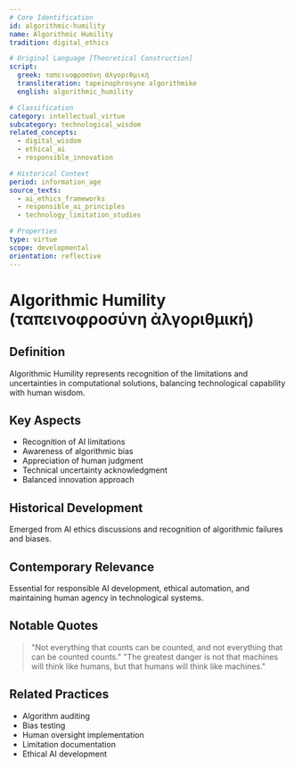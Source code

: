 ```yaml
---
# Core Identification
id: algorithmic-humility
name: Algorithmic Humility
tradition: digital_ethics

# Original Language [Theoretical Construction]
script:
  greek: ταπεινοφροσύνη ἀλγοριθμική
  transliteration: tapeinophrosyne algorithmike
  english: algorithmic_humility

# Classification
category: intellectual_virtue
subcategory: technological_wisdom
related_concepts:
  - digital_wisdom
  - ethical_ai
  - responsible_innovation

# Historical Context
period: information_age
source_texts:
  - ai_ethics_frameworks
  - responsible_ai_principles
  - technology_limitation_studies

# Properties
type: virtue
scope: developmental
orientation: reflective
---
```


# Algorithmic Humility (ταπεινοφροσύνη ἀλγοριθμική)

## Definition
Algorithmic Humility represents recognition of the limitations and uncertainties in computational solutions, balancing technological capability with human wisdom.

## Key Aspects
- Recognition of AI limitations
- Awareness of algorithmic bias
- Appreciation of human judgment
- Technical uncertainty acknowledgment
- Balanced innovation approach

## Historical Development
Emerged from AI ethics discussions and recognition of algorithmic failures and biases.

## Contemporary Relevance
Essential for responsible AI development, ethical automation, and maintaining human agency in technological systems.

## Notable Quotes
> "Not everything that counts can be counted, and not everything that can be counted counts."
> "The greatest danger is not that machines will think like humans, but that humans will think like machines."

## Related Practices
- Algorithm auditing
- Bias testing
- Human oversight implementation
- Limitation documentation
- Ethical AI development